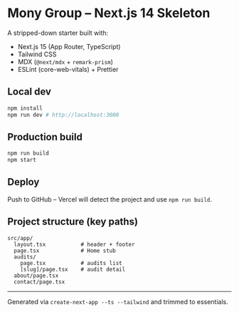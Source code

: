 # Mony Group – Next.js 14 Skeleton

A stripped-down starter built with:

* Next.js 15 (App Router, TypeScript)
* Tailwind CSS
* MDX (`@next/mdx` + `remark-prism`)
* ESLint (core-web-vitals) + Prettier

## Local dev
```bash
npm install
npm run dev # http://localhost:3000
```

## Production build
```bash
npm run build
npm start
```

## Deploy
Push to GitHub – Vercel will detect the project and use `npm run build`.

## Project structure (key paths)
```
src/app/
  layout.tsx           # header + footer
  page.tsx             # Home stub
  audits/
    page.tsx           # audits list
    [slug]/page.tsx    # audit detail
  about/page.tsx
  contact/page.tsx
```

---
Generated via `create-next-app --ts --tailwind` and trimmed to essentials.
